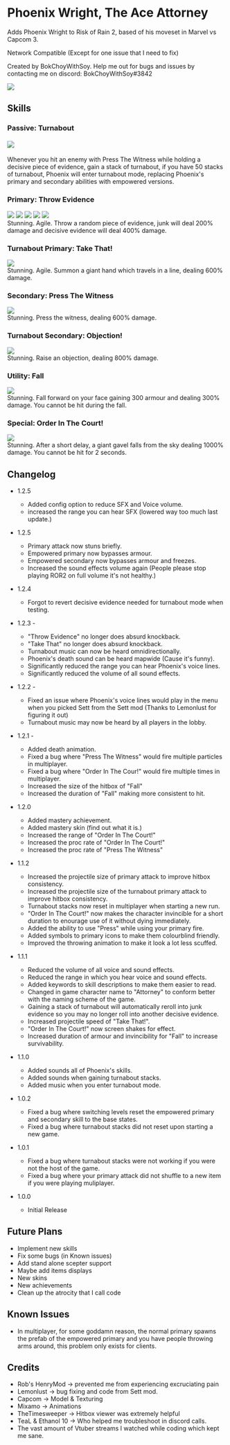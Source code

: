 # Phoenix Wright, The Ace Attorney

Adds Phoenix Wright to Risk of Rain 2, based of his moveset in Marvel vs Capcom 3.

Network Compatible (Except for one issue that I need to fix)

Created by BokChoyWithSoy. Help me out for bugs and issues by contacting me on discord: BokChoyWithSoy#3842

<img src="https://cdn.discordapp.com/attachments/399901440023330816/927506880002129970/Phoenix_Lobby.png">
  
## Skills

### Passive: Turnabout
#### <img src="https://cdn.discordapp.com/attachments/399901440023330816/927507829273817088/texBuffIcon.png">
Whenever you hit an enemy with Press The Witness while holding a decisive piece of evidence, gain a stack of turnabout, if you have 50 stacks of turnabout, Phoenix will enter turnabout mode, replacing Phoenix's primary and secondary abilities with empowered versions.

### Primary: Throw Evidence
<img src="https://cdn.discordapp.com/attachments/399901440023330816/927507210026745956/texServbotIcon.png">
<img src="https://cdn.discordapp.com/attachments/399901440023330816/927507210563645500/texBottleIcon.png">
<img src="https://cdn.discordapp.com/attachments/399901440023330816/927507746725715988/texVaseIcon.png">
<img src="https://cdn.discordapp.com/attachments/399901440023330816/927507211012411392/texKnifeIcon.png">
<img src="https://cdn.discordapp.com/attachments/399901440023330816/927507209640882176/texPhoneIcon.png"><br>
Stunning. Agile. Throw a random piece of evidence, junk will deal 200% damage and decisive evidence will deal 400% damage.

### Turnabout Primary: Take That!
<img src="https://cdn.discordapp.com/attachments/399901440023330816/927509050730614815/texPrimaryUpgrade.png"><br>
Stunning. Agile. Summon a giant hand which travels in a line, dealing 600% damage.

### Secondary: Press The Witness
<img src="https://cdn.discordapp.com/attachments/399901440023330816/927509762449498112/texPressIcon.png"><br>
Stunning. Press the witness, dealing 600% damage.

### Turnabout Secondary: Objection!
<img src="https://cdn.discordapp.com/attachments/399901440023330816/927510244827996180/texSecondaryUpgradeIcon.png"><br>
Stunning. Raise an objection, dealing 800% damage.

### Utility: Fall
<img src="https://cdn.discordapp.com/attachments/399901440023330816/927510540060880996/texTripIcon.png"><br>
Stunning. Fall forward on your face gaining 300 armour and dealing 300% damage. You cannot be hit during the fall.

### Special: Order In The Court!
<img src="https://cdn.discordapp.com/attachments/399901440023330816/927511214836314142/texGavelIcon.png"><br>
Stunning. After a short delay, a giant gavel falls from the sky dealing 1000% damage. You cannot be hit for 2 seconds.

## Changelog

- 1.2.5 
	- Added config option to reduce SFX and Voice volume.
	- increased the range you can hear SFX (lowered way too much last update.)

- 1.2.5 
	- Primary attack now stuns briefly.
	- Empowered primary now bypasses armour.
	- Empowered secondary now bypasses armour and freezes.
	- Increased the sound effects volume again (People please stop playing ROR2 on full volume it's not healthy.)

- 1.2.4 
	- Forgot to revert decisive evidence needed for turnabout mode when testing.

- 1.2.3 -
	- "Throw Evidence" no longer does absurd knockback.
	- "Take That" no longer does absurd knockback.
	- Turnabout music can now be heard omnidirectionally.
	- Phoenix's death sound can be heard mapwide (Cause it's funny).
	- Significantly reduced the range you can hear Phoenix's voice lines.
	- Significantly reduced the volume of all sound effects.

- 1.2.2 -
	- Fixed an issue where Phoenix's voice lines would play in the menu when you picked Sett from the Sett mod (Thanks to Lemonlust for figuring it out)
	- Turnabout music may now be heard by all players in the lobby.

- 1.2.1 -
	- Added death animation.
	- Fixed a bug where "Press The Witness" would fire multiple particles in multiplayer.
	- Fixed a bug where "Order In The Cour!" would fire multiple times in multiplayer.
	- Increased the size of the hitbox of "Fall"
	- Increased the duration of "Fall" making more consistent to hit.

- 1.2.0
	- Added mastery achievement.
	- Added mastery skin (find out what it is.)
	- Increased the range of "Order In The Court!"
	- Increased the proc rate of "Order In The Court!"
	- Increased the proc rate of "Press The Witness"

- 1.1.2
	- Increased the projectile size of primary attack to improve hitbox consistency.
	- Increased the projectile size of the turnabout primary attack to improve hitbox consistency.
	- Turnabout stacks now reset in multiplayer when starting a new run.
	- "Order In The Court!" now makes the character invincible for a short duration to enourage use of it without dying immediately. 
	- Added the ability to use "Press" while using your primary fire.
	- Added symbols to primary icons to make them colourblind friendly.
	- Improved the throwing animation to make it look a lot less scuffed.

	
- 1.1.1
	- Reduced the volume of all voice and sound effects.
	- Reduced the range in which you hear voice and sound effects.
	- Added keywords to skill descriptions to make them easier to read.
	- Changed in game character name to "Attorney" to conform better with the naming scheme of the game.
	- Gaining a stack of turnabout will automatically reroll into junk evidence so you may no longer roll into another decisive evidence.
	- Increased projectile speed of "Take That!".
	- "Order In The Court!" now screen shakes for effect.
	- Increased duration of armour and invincibility for "Fall" to increase survivability.

- 1.1.0
	- Added sounds all of Phoenix's skills.
	- Added sounds when gaining turnabout stacks.
	- Added music when you enter turnabout mode.

- 1.0.2
	- Fixed a bug where switching levels reset the empowered primary and secondary skill to the base states.
	- Fixed a bug where turnabout stacks did not reset upon starting a new game.

- 1.0.1
	- Fixed a bug where turnabout stacks were not working if you were not the host of the game.
	- Fixed a bug where your primary attack did not shuffle to a new item if you were playing muliplayer.

- 1.0.0
	- Initial Release
 
## Future Plans
- Implement new skills
- Fix some bugs (in Known issues)
- Add stand alone scepter support
- Maybe add items displays
- New skins
- New achievements
- Clean up the atrocity that I call code

## Known Issues
- In multiplayer, for some goddamn reason, the normal primary spawns the prefab of the empowered primary and you have people throwing arms around, this problem only exists for clients.

## Credits
- Rob's HenryMod -> prevented me from experiencing excruciating pain
- Lemonlust -> bug fixing and code from Sett mod.
- Capcom -> Model & Texturing
- Mixamo -> Animations
- TheTimesweeper -> Hitbox viewer was extremely helpful
- TeaL & Ethanol 10 -> Who helped me troubleshoot in discord calls.
- The vast amount of Vtuber streams I watched while coding which kept me sane.
